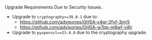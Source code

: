 Upgrade Requirements Due to Security Issues.

* Upgrade to `cryptography>=39.0.1` due to:
  * https://github.com/advisories/GHSA-x4qr-2fvf-3mr5
  * https://github.com/advisories/GHSA-w7pp-m8wf-vj6r
* Upgrade to `pyopenssl==23.0.0` due to the cryptography upgrade.
